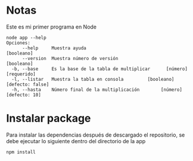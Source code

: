 # Notas
Este es mi primer programa en Node

```
node app --help
Opciones:
      --help     Muestra ayuda                                        [booleano]
      --version  Muestra número de versión                            [booleano]
  -b, --base     Es la base de la tabla de multiplicar      [número] [requerido]
  -l, --listar   Muestra la tabla en consola         [booleano] [defecto: false]
  -h, --hasta    Número final de la multiplicación        [número] [defecto: 10]
  ```

  # Instalar package
  Para instalar las dependencias después de descargado el repositorio, se debe ejecutar lo siguiente dentro del directorio de la app

  ```
  npm install
  ```